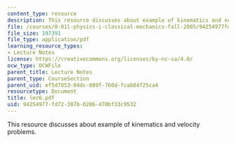 ```yaml
---
content_type: resource
description: This resource discusses about example of kinematics and velocity problems.
file: /courses/8-01l-physics-i-classical-mechanics-fall-2005/94254977fd72307b0206470bf33c9532_lec6.pdf
file_size: 197391
file_type: application/pdf
learning_resource_types:
- Lecture Notes
license: https://creativecommons.org/licenses/by-nc-sa/4.0/
ocw_type: OCWFile
parent_title: Lecture Notes
parent_type: CourseSection
parent_uid: ef5d7853-04dc-089f-760d-fcab84f25ca4
resourcetype: Document
title: lec6.pdf
uid: 94254977-fd72-307b-0206-470bf33c9532
---
```

This resource discusses about example of kinematics and velocity problems.